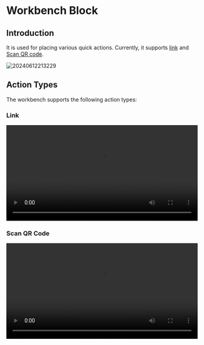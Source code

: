 # Workbench Block

## Introduction

It is used for placing various quick actions. Currently, it supports [link](/handbook/ui/actions/types/link) and [Scan QR code](/handbook/action-qr-scan).

![20240612213229](https://static-docs.nocobase.com/20240612213229.png)

## Action Types

The workbench supports the following action types:

### Link

<video width="100%" controls>
  <source src="https://static-docs.nocobase.com/20240612213731_rec_.mp4" type="video/mp4">
</video>

### Scan QR Code

<video width="100%" controls>
  <source src="https://static-docs.nocobase.com/20240612214013_rec_.mp4" type="video/mp4">
</video>